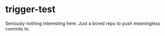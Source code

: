 # trigger-test

Seriously nothing interesting here. Just a bored repo to push meaningless commits to.
